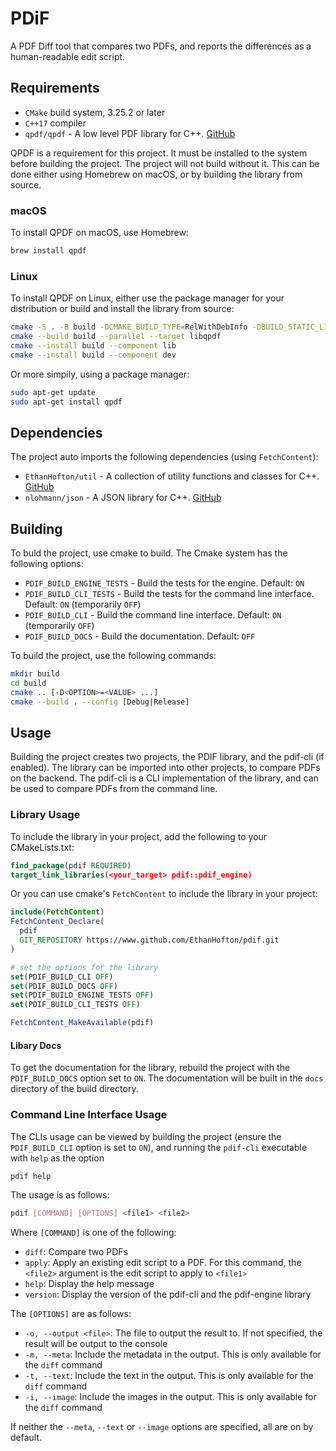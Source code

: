 # PDiF

A PDF Diff tool that compares two PDFs, and reports the differences as a human-readable edit script.

## Requirements

- `CMake` build system, 3.25.2 or later
- `C++17` compiler
- `qpdf/qpdf` - A low level PDF library for C++. [GitHub](https://github.com/qpdf/qpdf.git)

QPDF is a requirement for this project. It must be installed to the system before building the project. The project will not build without it. This can be done either using Homebrew on macOS, or by building the library from source.

### macOS

To install QPDF on macOS, use Homebrew:

```bash
brew install qpdf
```

### Linux

To install QPDF on Linux, either use the package manager for your distribution or build and install the library from source:

```bash
cmake -S . -B build -DCMAKE_BUILD_TYPE=RelWithDebInfo -DBUILD_STATIC_LIBS=OFF
cmake --build build --parallel --target libqpdf
cmake --install build --component lib
cmake --install build --component dev
```

Or more simpily, using a package manager:

```bash
sudo apt-get update
sudo apt-get install qpdf
```

## Dependencies

The project auto imports the following dependencies (using `FetchContent`):
 
 - `EthanHofton/util` - A collection of utility functions and classes for C++. [GitHub](https://github.com/EthanHofton/util.git)
 - `nlohmann/json` - A JSON library for C++. [GitHub](https://github.com/nlohmann/json.git)

## Building

To buld the project, use cmake to build. The Cmake system has the following options:

 - `PDIF_BUILD_ENGINE_TESTS` - Build the tests for the engine. Default: `ON`
 - `PDIF_BUILD_CLI_TESTS` - Build the tests for the command line interface. Default: `ON` (temporarily `OFF`)
 - `PDIF_BUILD_CLI` - Build the command line interface. Default: `ON` (temporarily `OFF`)
 - `PDIF_BUILD_DOCS` - Build the documentation. Default: `OFF`

To build the project, use the following commands:

```bash
mkdir build
cd build
cmake .. [-D<OPTION>=<VALUE> ...]
cmake --build . --config [Debug|Release]
```

## Usage

Building the project creates two projects, the PDIF library, and the pdif-cli (if enabled). The library can be imported into other projects, to compare PDFs on the backend. The pdif-cli is a CLI implementation of the library, and can be used to compare PDFs from the command line.

### Library Usage

To include the library in your project, add the following to your CMakeLists.txt:

```cmake
find_package(pdif REQUIRED)
target_link_libraries(<your_target> pdif::pdif_engine)
```

Or you can use cmake's `FetchContent` to include the library in your project:

```cmake
include(FetchContent)
FetchContent_Declare(
  pdif
  GIT_REPOSITORY https://www.github.com/EthanHofton/pdif.git
)

# set the options for the library
set(PDIF_BUILD_CLI OFF)
set(PDIF_BUILD_DOCS OFF)
set(PDIF_BUILD_ENGINE_TESTS OFF)
set(PDIF_BUILD_CLI_TESTS OFF)

FetchContent_MakeAvailable(pdif)
```

#### Libary Docs

To get the documentation for the library, rebuild the project with the `PDIF_BUILD_DOCS` option set to `ON`. The documentation will be built in the `docs` directory of the build directory.

### Command Line Interface Usage

The CLIs usage can be viewed by building the project (ensure the `PDIF_BUILD_CLI` option is set to `ON`), and running the `pdif-cli` executable with `help` as the option

```bash
pdif help
```

The usage is as follows:

```bash
pdif [COMMAND] [OPTIONS] <file1> <file2>
```

Where `[COMMAND]` is one of the following:

 - `diff`: Compare two PDFs
 - `apply`: Apply an existing edit script to a PDF. For this command, the `<file2>` argument is the edit script to apply to `<file1>`
 - `help`: Display the help message
 - `version`: Display the version of the pdif-cli and the pdif-engine library

The `[OPTIONS]` are as follows: 

 - `-o, --output <file>`: The file to output the result to. If not specified, the result will be output to the console
 - `-m, --meta`: Include the metadata in the output. This is only available for the `diff` command
 - `-t, --text`: Include the text in the output. This is only available for the `diff` command
 - `-i, --image`: Include the images in the output. This is only available for the `diff` command

If neither the `--meta`, `--text` or `--image` options are specified, all are on by default.